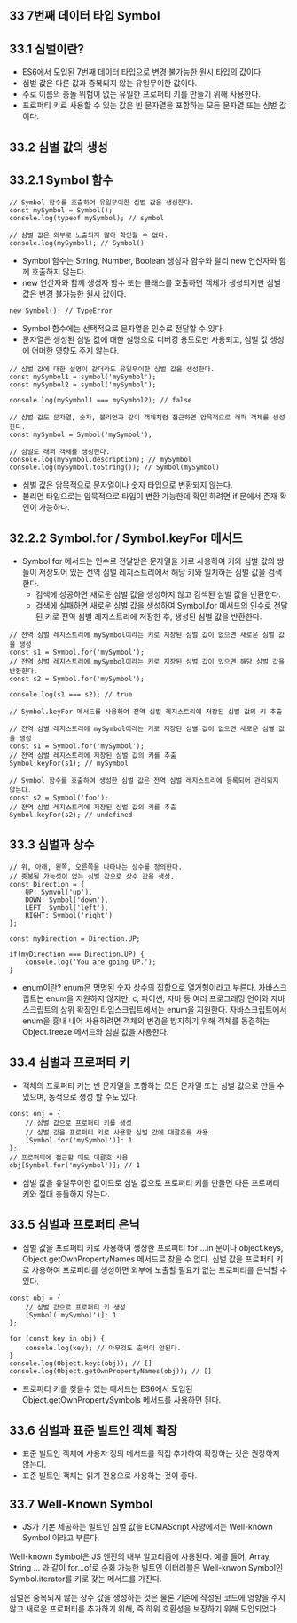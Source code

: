 ## 33 7번째 데이터 타입 Symbol

## 33.1 심벌이란?

- ES6에서 도입된 7번째 데이터 타입으로 변경 불가능한 원시 타입의 값이다.
- 심벌 값은 다른 값과 중복되지 않는 유일무이한 값이다.
- 주로 이름의 충돌 위험이 없는 유일한 프로퍼티 키를 만들기 위해 사용한다.
- 프로퍼티 키로 사용할 수 있는 값은 빈 문자열을 포함하는 모든 문자열 또는 심벌 값이다.

## 33.2 심벌 값의 생성

## 33.2.1 Symbol 함수

```
// Symbol 함수를 호출하여 유일무이한 심벌 값을 생성한다.
const mySymbol = Symbol();
console.log(typeof mySymbol); // symbol

// 심벌 값은 외부로 노출되지 않아 확인할 수 없다.
console.log(mySymbol); // Symbol()
```

- Symbol 함수는 String, Number, Boolean 생성자 함수와 달리 new 연산자와 함께 호출하지 않는다.
- new 연산자와 함께 생성자 함수 또는 클래스를 호출하면 객체가 생성되지만 심벌 값은 변경 불가능한 원시 값이다.

```
new Symbol(); // TypeError
```

- Symbol 함수에는 선택적으로 문자열을 인수로 전달할 수 있다.
- 문자열은 생성된 심벌 값에 대한 설명으로 디버깅 용도로만 사용되고, 심벌 값 생성에 어떠한 영향도 주지 않는다.

```
// 심벌 값에 대한 설명이 같더라도 유일무이한 심벌 값을 생성한다.
const mySymbol1 = symbol('mySymbol');
const mySymbol2 = symbol('mySymbol');

console.log(mySymbol1 === mySymbol2); // false
```

```
// 심벌 값도 문자열, 숫자, 불리언과 같이 객체처럼 접근하면 암묵적으로 래퍼 객체를 생성한다.
const mySymbol = Symbol('mySymbol');

// 심벌도 래퍼 객체를 생성한다.
console.log(mySymbol.description); // mySymbol
console.log(mySymbol.toString()); // Symbol(mySymbol)
```

- 심벌 값은 암묵적으로 문자열이나 숫자 타입으로 변환되지 않는다.
- 불리언 타입으로는 암묵적으로 타입이 변환 가능한데 확인 하려면 if 문에서 존재 확인이 가능하다.

## 32.2.2 Symbol.for / Symbol.keyFor 메서드

- Symbol.for 메서드는 인수로 전달받은 문자열을 키로 사용하여 키와 심벌 값의 쌍들이 저장되어 있는 전역 심벌 레지스트리에서 해당 키와 일치하는 심벌 값을 검색한다.
  - 검색에 성공하면 새로운 심벌 값을 생성하지 않고 검색된 심벌 값을 반환한다.
  - 검색에 실패하면 새로운 심벌 값을 생성하여 Symbol.for 메서드의 인수로 전달된 키로 전역 심벌 레지스트리에 저장한 후, 생성된 심벌 값을 반환한다.

```
// 전역 심벌 레지스트리에 mySymbol이라는 키로 저장된 심벌 값이 없으면 새로운 심벌 값을 생성
const s1 = Symbol.for('mySymbol');
// 전역 심벌 레지스트리에 mySymbol이라는 키로 저장된 심벌 값이 있으면 해당 심벌 값을 반환한다.
const s2 = Symbol.for('mySymbol');

console.log(s1 === s2); // true
```

```
// Symbol.keyFor 메서드를 사용하여 전역 심벌 레지스트리에 저장된 심벌 값의 키 추출

// 전역 심벌 레지스트리에 mySymbol이라는 키로 저장된 심벌 값이 없으면 새로운 심벌 값을 생성
const s1 = Symbol.for('mySymbol');
// 전역 심벌 레지스트리에 저장된 심벌 값의 키를 추출
Symbol.keyFor(s1); // mySymbol

// Symbol 함수를 호출하여 생성한 심벌 값은 전역 심벌 레지스트리에 등록되어 관리되지 않는다.
const s2 = Symbol('foo');
// 전역 심벌 레지스트리에 저장된 심벌 값의 키를 추출
Symbol.keyFor(s2); // undefined
```

## 33.3 심벌과 상수

```
// 위, 아래, 왼쪽, 오른쪽을 나타내는 상수를 정의한다.
// 중복될 가능성이 없는 심벌 값으로 상수 값을 생성.
const Direction = {
    UP: Symvol('up'),
    DOWN: Symbol('down'),
    LEFT: Symbol('left'),
    RIGHT: Symbol('right')
};

const myDirection = Direction.UP;

if(myDirection === Direction.UP) {
    console.log('You are going UP.');
}
```

- enum이란? enum은 명명된 숫자 상수의 집합으로 열거형이라고 부른다. 자바스크립트는 enum을 지원하지 않지만, c, 파이썬, 자바 등 여러 프로그래밍 언어와 자바스크립트의 상위 확장인 타입스크립트에서는 enum을 지원한다. 자바스크립트에서 enum을 흉내 내어 사용하려면 객체의 변경을 방지하기 위해 객체를 동결하는 Object.freeze 메서드와 심벌 값을 사용한다.

## 33.4 심벌과 프로퍼티 키

- 객체의 프로퍼티 키는 빈 문자열을 포함하는 모든 문자열 또는 심벌 값으로 만들 수 있으며, 동적으로 생성 할 수도 있다.

```
const onj = {
    // 심벌 값으로 프로퍼티 키를 생성
    // 심벌 값을 프로퍼티 키로 사용할 심벌 값에 대괄호를 사용
    [Symbol.for('mySymbol')]: 1
};
// 프로퍼티에 접근할 때도 대괄호 사용
obj[Symbol.for('mySymbol')]; // 1
```

- 심벌 값을 유일무이한 값이므로 심벌 값으로 프로퍼티 키를 만들면 다른 프로퍼티 키와 절대 충돌하지 않는다.

## 33.5 심벌과 프로퍼티 은닉

- 심벌 값을 프로퍼티 키로 사용하여 생상한 프로퍼티 for ...in 문이나 object.keys, Object.getOwnPropertyNames 메서드로 찾을 수 없다. 심벌 값을 프로퍼티 키로 사용하여 프로퍼티를 생성하면 외부에 노출할 필요가 없는 프로퍼티를 은닉할 수 있다.

```
const obj = {
    // 심벌 값으로 프로퍼티 키 생성
    [Symbol('mySymbol')]: 1
};

for (const key in obj) {
    console.log(key); // 아무것도 출력이 안된다.
}
console.log(Object.keys(obj)); // []
console.log(Object.getOwnPropertyNames(obj)); // []
```

- 프로퍼티 키를 찾을수 있는 메서드는 ES6에서 도입된 Object.getOwnPropertySymbols 메서드를 사용하면 된다.

## 33.6 심벌과 표준 빌트인 객체 확장

- 표준 빌트인 객체에 사용자 정의 메서드를 직접 추가하여 확장하는 것은 권장하지 않는다.
- 표준 빌트인 객체는 읽기 전용으로 사용하는 것이 좋다.

## 33.7 Well-Known Symbol

- JS가 기본 제공하는 빌트인 심벌 값을 ECMAScript 사양에서는 Well-known Symbol 이라고 부른다.

Well-known Symbol은 JS 엔진의 내부 알고리즘에 사용된다. 예를 들어, Array, String … 과 같이 for…of로 순회 가능한 빌트인 이터러블은 Well-knwon Symbol인 Symbol.iterator를 키로 갖는 메서드를 가진다.

심벌은 중복되지 않는 상수 값을 생성하는 것은 물론 기존에 작성된 코드에 영향을 주지 않고 새로운 프로퍼티를 추가하기 위해, 즉 하위 호환성을 보장하기 위해 도입되었다.
